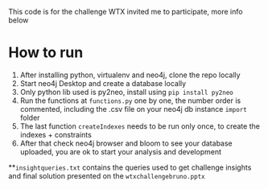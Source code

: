 This code is for the challenge WTX invited me to participate, more info below

# How to run

1. After installing python, virtualenv and neo4j, clone the repo locally
2. Start neo4j Desktop and create a database locally
3. Only python lib used is py2neo, install using `pip install py2neo`
4. Run the functions at `functions.py` one by one, the number order is commented, including the .csv file on your neo4j db instance `import` folder 
5. The last function `createIndexes` needs to be run only once, to create the indexes + constraints
6. After that check neo4j browser and bloom to see your database uploaded, you are ok to start your analysis and development

**`insightqueries.txt` contains the queries used to get challenge insights and final solution presented on the `wtxchallengebruno.pptx`
